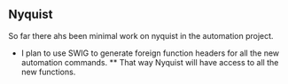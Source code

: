 ## Nyquist

So far there ahs been minimal work on nyquist in the automation project.

* I plan to use SWIG to generate foreign function headers for all the new automation commands.
** That way Nyquist will have access to all the new functions.
